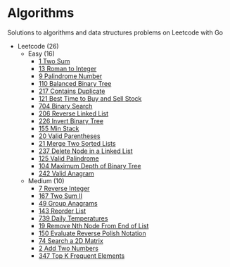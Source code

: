 # Algorithms

Solutions to algorithms and data structures problems on Leetcode with Go


- Leetcode (26)
  - Easy (16)
    - [1 Two Sum](./leetcode/1-Two-Sum)
    - [13 Roman to Integer](./leetcode/13-Roman-to-Integer)
    - [9 Palindrome Number](./leetcode/9-Palindrome-Number)
    - [110 Balanced Binary Tree](./leetcode/110-Balanced-Binary-Tree)
    - [217 Contains Duplicate](./leetcode/217-Contains-Duplicate)
    - [121 Best Time to Buy and Sell Stock](./leetcode/121-Best-Time-to-Buy-and-Sell-Stock)
    - [704 Binary Search](./leetcode/704-Binary-Search)
    - [206 Reverse Linked List](./leetcode/206-Reverse-Linked-List)
    - [226 Invert Binary Tree](./leetcode/226-Invert-Binary-Tree)
    - [155 Min Stack](./leetcode/155-Min-Stack)
    - [20 Valid Parentheses](./leetcode/20-Valid-Parentheses)
    - [21 Merge Two Sorted Lists](./leetcode/21-Merge-Two-Sorted-Lists)
    - [237 Delete Node in a Linked List](./leetcode/237-Delete-Node-in-a-Linked-List)
    - [125 Valid Palindrome](./leetcode/125-Valid-Palindrome)
    - [104 Maximum Depth of Binary Tree](./leetcode/104-Maximum-Depth-of-Binary-Tree/)
    - [242 Valid Anagram](./leetcode/242-Valid-Anagram/)
  - Medium (10)
    - [7 Reverse Integer](./leetcode/7-Reverse-Integer)
    - [167 Two Sum II](./leetcode/167-Two-Sum-II)
    - [49 Group Anagrams](./leetcode/49-Group-Anagrams)
    - [143 Reorder List](./leetcode/143-Reorder-List)
    - [739 Daily Temperatures](./leetcode/739-Daily-Temperatures)
    - [19 Remove Nth Node From End of List](./leetcode/19-Remove-Nth-Node-From-End-of-List)
    - [150 Evaluate Reverse Polish Notation](./leetcode/150-Evaluate-Reverse-Polish-Notation)
    - [74 Search a 2D Matrix](./leetcode/74-Search-a-2D-Matrix)
    - [2 Add Two Numbers](./leetcode/2-Add-Two-Numbers/)
    - [347 Top K Frequent Elements](./leetcode/347-Top-K-Frequent-Elements/)



